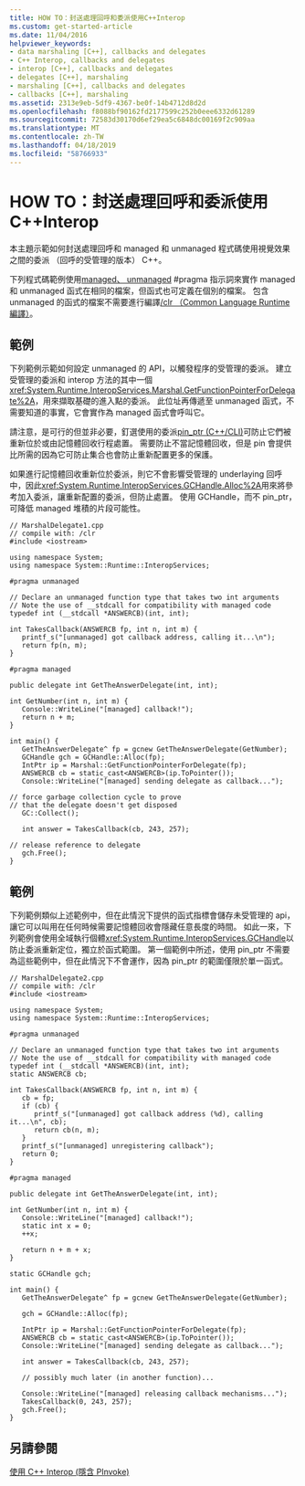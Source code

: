 ```yaml
---
title: HOW TO：封送處理回呼和委派使用C++Interop
ms.custom: get-started-article
ms.date: 11/04/2016
helpviewer_keywords:
- data marshaling [C++], callbacks and delegates
- C++ Interop, callbacks and delegates
- interop [C++], callbacks and delegates
- delegates [C++], marshaling
- marshaling [C++], callbacks and delegates
- callbacks [C++], marshaling
ms.assetid: 2313e9eb-5df9-4367-be0f-14b4712d8d2d
ms.openlocfilehash: f8088bf90162fd2177599c252b0eee6332d61289
ms.sourcegitcommit: 72583d30170d6ef29ea5c6848dc00169f2c909aa
ms.translationtype: MT
ms.contentlocale: zh-TW
ms.lasthandoff: 04/18/2019
ms.locfileid: "58766933"
---
```

# <a name="how-to-marshal-callbacks-and-delegates-by-using-c-interop"></a>HOW TO：封送處理回呼和委派使用C++Interop

本主題示範如何封送處理回呼和 managed 和 unmanaged 程式碼使用視覺效果之間的委派 （回呼的受管理的版本） C++。

下列程式碼範例使用[managed、 unmanaged](../preprocessor/managed-unmanaged.md) #pragma 指示詞來實作 managed 和 unmanaged 函式在相同的檔案，但函式也可定義在個別的檔案。 包含 unmanaged 的函式的檔案不需要進行編譯[/clr （Common Language Runtime 編譯）](../build/reference/clr-common-language-runtime-compilation.md)。

## <a name="example"></a>範例

下列範例示範如何設定 unmanaged 的 API，以觸發程序的受管理的委派。 建立受管理的委派和 interop 方法的其中一個<xref:System.Runtime.InteropServices.Marshal.GetFunctionPointerForDelegate%2A>，用來擷取基礎的進入點的委派。 此位址再傳遞至 unmanaged 函式，不需要知道的事實，它會實作為 managed 函式會呼叫它。

請注意，是可行的但並非必要，釘選使用的委派[pin_ptr (C++/CLI)](../extensions/pin-ptr-cpp-cli.md)可防止它們被重新位於或由記憶體回收行程處置。 需要防止不當記憶體回收，但是 pin 會提供比所需的因為它可防止集合也會防止重新配置更多的保護。

如果進行記憶體回收重新位於委派，則它不會影響受管理的 underlaying 回呼中，因此<xref:System.Runtime.InteropServices.GCHandle.Alloc%2A>用來將參考加入委派，讓重新配置的委派，但防止處置。 使用 GCHandle，而不 pin_ptr，可降低 managed 堆積的片段可能性。

```
// MarshalDelegate1.cpp
// compile with: /clr
#include <iostream>

using namespace System;
using namespace System::Runtime::InteropServices;

#pragma unmanaged

// Declare an unmanaged function type that takes two int arguments
// Note the use of __stdcall for compatibility with managed code
typedef int (__stdcall *ANSWERCB)(int, int);

int TakesCallback(ANSWERCB fp, int n, int m) {
   printf_s("[unmanaged] got callback address, calling it...\n");
   return fp(n, m);
}

#pragma managed

public delegate int GetTheAnswerDelegate(int, int);

int GetNumber(int n, int m) {
   Console::WriteLine("[managed] callback!");
   return n + m;
}

int main() {
   GetTheAnswerDelegate^ fp = gcnew GetTheAnswerDelegate(GetNumber);
   GCHandle gch = GCHandle::Alloc(fp);
   IntPtr ip = Marshal::GetFunctionPointerForDelegate(fp);
   ANSWERCB cb = static_cast<ANSWERCB>(ip.ToPointer());
   Console::WriteLine("[managed] sending delegate as callback...");

// force garbage collection cycle to prove
// that the delegate doesn't get disposed
   GC::Collect();

   int answer = TakesCallback(cb, 243, 257);

// release reference to delegate
   gch.Free();
}
```

## <a name="example"></a>範例

下列範例類似上述範例中，但在此情況下提供的函式指標會儲存未受管理的 api，讓它可以叫用在任何時候需要記憶體回收會隱藏任意長度的時間。 如此一來，下列範例會使用全域執行個體<xref:System.Runtime.InteropServices.GCHandle>以防止委派重新定位，獨立於函式範圍。 第一個範例中所述，使用 pin_ptr 不需要為這些範例中，但在此情況下不會運作，因為 pin_ptr 的範圍僅限於單一函式。

```
// MarshalDelegate2.cpp
// compile with: /clr
#include <iostream>

using namespace System;
using namespace System::Runtime::InteropServices;

#pragma unmanaged

// Declare an unmanaged function type that takes two int arguments
// Note the use of __stdcall for compatibility with managed code
typedef int (__stdcall *ANSWERCB)(int, int);
static ANSWERCB cb;

int TakesCallback(ANSWERCB fp, int n, int m) {
   cb = fp;
   if (cb) {
      printf_s("[unmanaged] got callback address (%d), calling it...\n", cb);
      return cb(n, m);
   }
   printf_s("[unmanaged] unregistering callback");
   return 0;
}

#pragma managed

public delegate int GetTheAnswerDelegate(int, int);

int GetNumber(int n, int m) {
   Console::WriteLine("[managed] callback!");
   static int x = 0;
   ++x;

   return n + m + x;
}

static GCHandle gch;

int main() {
   GetTheAnswerDelegate^ fp = gcnew GetTheAnswerDelegate(GetNumber);

   gch = GCHandle::Alloc(fp);

   IntPtr ip = Marshal::GetFunctionPointerForDelegate(fp);
   ANSWERCB cb = static_cast<ANSWERCB>(ip.ToPointer());
   Console::WriteLine("[managed] sending delegate as callback...");

   int answer = TakesCallback(cb, 243, 257);

   // possibly much later (in another function)...

   Console::WriteLine("[managed] releasing callback mechanisms...");
   TakesCallback(0, 243, 257);
   gch.Free();
}
```

## <a name="see-also"></a>另請參閱

[使用 C++ Interop (隱含 PInvoke)](../dotnet/using-cpp-interop-implicit-pinvoke.md)
